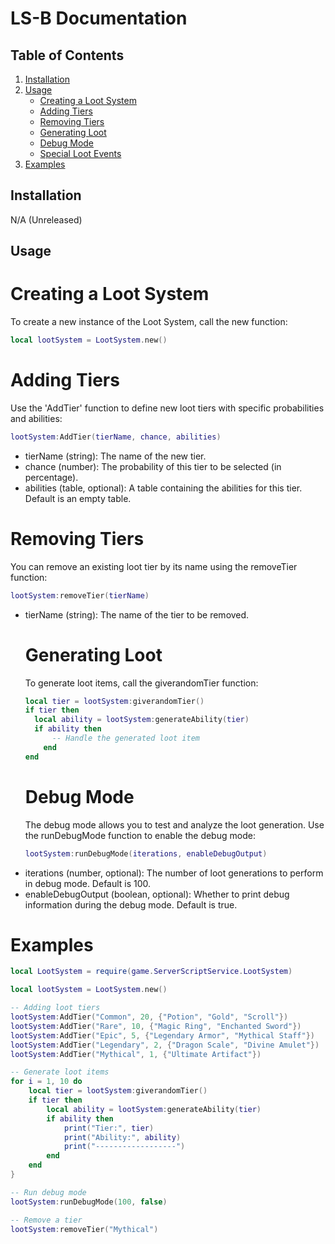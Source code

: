 # LS-B Documentation

## Table of Contents

1. [Installation](#installation)
2. [Usage](#usage)
   - [Creating a Loot System](#creating-a-loot-system)
   - [Adding Tiers](#adding-tiers)
   - [Removing Tiers](#removing-tiers)
   - [Generating Loot](#generating-loot)
   - [Debug Mode](#debug-mode)
   - [Special Loot Events](#special-loot-events)
3. [Examples](#examples)

## Installation
N/A (Unreleased)

## Usage
# Creating a Loot System
To create a new instance of the Loot System, call the new function:
```lua
local lootSystem = LootSystem.new()
```
# Adding Tiers
Use the 'AddTier' function to define new loot tiers with specific probabilities and abilities:
```lua
lootSystem:AddTier(tierName, chance, abilities)
```

* tierName (string): The name of the new tier.
* chance (number): The probability of this tier to be selected (in percentage).
* abilities (table, optional): A table containing the abilities for this tier. Default is an empty table.
 # Removing Tiers
You can remove an existing loot tier by its name using the removeTier function:
```lua
lootSystem:removeTier(tierName)
```
* tierName (string): The name of the tier to be removed.
  # Generating Loot
  To generate loot items, call the giverandomTier function:
  ```lua
  local tier = lootSystem:giverandomTier()
  if tier then
	local ability = lootSystem:generateAbility(tier)
	if ability then
		-- Handle the generated loot item
	  end
  end
  ```
  # Debug Mode
  The debug mode allows you to test and analyze the loot generation. Use the runDebugMode function to enable the debug mode:
  ```lua
  lootSystem:runDebugMode(iterations, enableDebugOutput)
  ```
*  iterations (number, optional): The number of loot generations to perform in debug mode. Default is 100.
*  enableDebugOutput (boolean, optional): Whether to print debug information during the debug mode. Default is true.
# Examples
```lua
local LootSystem = require(game.ServerScriptService.LootSystem)

local lootSystem = LootSystem.new()

-- Adding loot tiers
lootSystem:AddTier("Common", 20, {"Potion", "Gold", "Scroll"})
lootSystem:AddTier("Rare", 10, {"Magic Ring", "Enchanted Sword"})
lootSystem:AddTier("Epic", 5, {"Legendary Armor", "Mythical Staff"})
lootSystem:AddTier("Legendary", 2, {"Dragon Scale", "Divine Amulet"})
lootSystem:AddTier("Mythical", 1, {"Ultimate Artifact"})

-- Generate loot items
for i = 1, 10 do
    local tier = lootSystem:giverandomTier()
    if tier then
        local ability = lootSystem:generateAbility(tier)
        if ability then
            print("Tier:", tier)
            print("Ability:", ability)
            print("------------------")
        end
    end
}

-- Run debug mode
lootSystem:runDebugMode(100, false)

-- Remove a tier
lootSystem:removeTier("Mythical")
```
